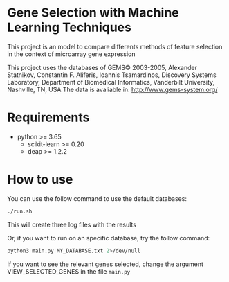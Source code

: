 # Gene Selection with Machine Learning Techniques
This project is an model to compare differents methods of feature selection in the context of microarray gene expression


This project uses the databases of GEMS© 2003-2005, Alexander Statnikov, Constantin F. Aliferis, Ioannis Tsamardinos, Discovery Systems Laboratory, Department of Biomedical Informatics, Vanderbilt University, Nashville, TN, USA 
The data is avaliable in: http://www.gems-system.org/


# Requirements
- python >= 3.65
  - scikit-learn >= 0.20
  - deap >= 1.2.2

# How to use
You can use the follow command to use the default databases:
```bash
./run.sh
```
This will create three log files with the results

Or, if you want to run on an specific database, try the follow command:

```bash
python3 main.py MY_DATABASE.txt 2>/dev/null
```

If you want to see the relevant genes selected, change the argument VIEW_SELECTED_GENES in the file `main.py`

